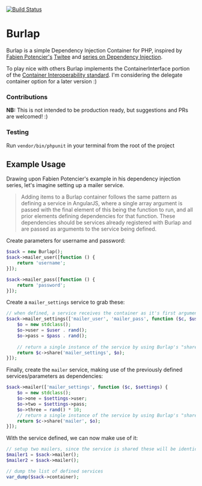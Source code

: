 [![Build Status](https://travis-ci.org/codeeverything/burlap.svg?branch=master)](https://travis-ci.org/codeeverything/burlap)

# Burlap

Burlap is a simple Dependency Injection Container for PHP, inspired by [Fabien Potencier's](https://github.com/fabpot) [Twitee](https://github.com/fabpot/twittee) and [series on 
Dependency Injection](http://fabien.potencier.org/what-is-dependency-injection.html).

To play nice with others Burlap implements the ContainerInterface portion of the [Container Interoperability standard](https://github.com/container-interop/container-interop). I'm considering the delegate container option for a later version :)

### Contributions 

**NB:** This is not intended to be production ready, but suggestions and PRs are welcomed! :)

### Testing

Run ```vendor/bin/phpunit``` in your terminal from the root of the project

## Example Usage

Drawing upon Fabien Potencier's example in his dependency injection series, let's imagine setting up a mailer service.

> Adding items to a Burlap container follows the same pattern as defining a service in AngularJS, where a single array argument is passed with the final element of this being the function to run, and all prior elements defining dependencies for that function. These dependencies should be services already registered with Burlap and are passed as arguments to the service being defined.

Create parameters for username and password:

```php
$sack = new Burlap();
$sack->mailer_user([function () {
    return 'username';
}]);

$sack->mailer_pass([function () {
    return 'password';
}]);
```

Create a ```mailer_settings``` service to grab these:

```php
// when defined, a service receives the container as it's first argument and it's dependencies thereafter
$sack->mailer_settings(['mailer_user', 'mailer_pass', function ($c, $user, $pass) {
    $o = new stdclass();
    $o->user = $user . rand();
    $o->pass = $pass . rand();
    
    // return a single instance of the service by using Burlap's "share" function
    return $c->share('mailer_settings', $o);
}]);
```

Finally, create the ```mailer``` service, making use of the previously defined services/parameters as dependencies:

```php
$sack->mailer(['mailer_settings', function ($c, $settings) {
    $o = new stdclass();
    $o->one = $settings->user;
    $o->two = $settings->pass;
    $o->three = rand() * 10;
    // return a single instance of the service by using Burlap's "share" function
    return $c->share('mailer', $o);
}]);
```

With the service defined, we can now make use of it:

```php
// setup two mailers, since the service is shared these will be identical
$mailer1 = $sack->mailer();
$mailer2 = $sack->mailer();

// dump the list of defined services
var_dump($sack->container);
```
